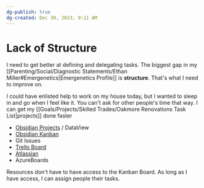 ```yaml
---
dg-publish: true
dg-created: Dec 30, 2023, 9:11 AM
---
```


# Lack of Structure

I need to get better at defining and delegating tasks. The biggest gap in my [[Parenting/Social/Diagnostic Statements/Ethan Miller#Emergenetics\|Emergenetics Profile]] is **structure**. That's what I need to improve on.

I could have enlisted help to work on my house today, but I wanted to sleep in and go when I feel like it. You can't ask for other people's time that way. I can get my [[Goals/Projects/Skilled Trades/Oakmore Renovations Task List\|projects]] done faster 

- [Obsidian Projects](https://github.com/marcusolsson/obsidian-projects) / DataView
- [Obsidian Kanban](https://github.com/mgmeyers/obsidian-kanban)
- Git Issues
- [Trello Board](https://trello.com/b/uGCjQ0NU/oakmore-renovation)
- [Atlassian](https://www.atlassian.com/)
- AzureBoards

Resources don't have to have access to the Kanban Board. As long as I have access, I can assign people their tasks.